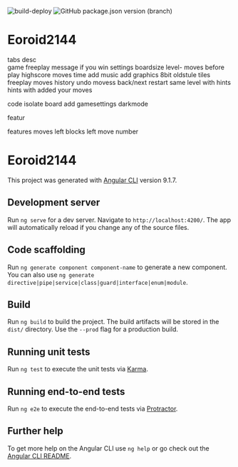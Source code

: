 ![build-deploy](https://github.com/KubaMiszcz/Eoroid2144/workflows/build-deploy/badge.svg?branch=jentest)
![GitHub package.json version (branch)](https://img.shields.io/github/package-json/v/kubamiszcz/eoroid2144/jentest?style=plastic)
# Eoroid2144

tabs
  desc  
  game
    freeplay
    message if you win
    settings boardsize
      level- moves before play
    highscore
      moves
      time
  add music
  add graphics 8bit oldstule tiles
  freeplay
  moves history
    undo movess back/next
    restart same level with hints
    hints with added your moves


code
  isolate board
  add gamesettings
  darkmode


featur









features
moves left
blocks left
move number







# Eoroid2144

This project was generated with [Angular CLI](https://github.com/angular/angular-cli) version 9.1.7.

## Development server

Run `ng serve` for a dev server. Navigate to `http://localhost:4200/`. The app will automatically reload if you change any of the source files.

## Code scaffolding

Run `ng generate component component-name` to generate a new component. You can also use `ng generate directive|pipe|service|class|guard|interface|enum|module`.

## Build

Run `ng build` to build the project. The build artifacts will be stored in the `dist/` directory. Use the `--prod` flag for a production build.

## Running unit tests

Run `ng test` to execute the unit tests via [Karma](https://karma-runner.github.io).

## Running end-to-end tests

Run `ng e2e` to execute the end-to-end tests via [Protractor](http://www.protractortest.org/).

## Further help

To get more help on the Angular CLI use `ng help` or go check out the [Angular CLI README](https://github.com/angular/angular-cli/blob/master/README.md).
